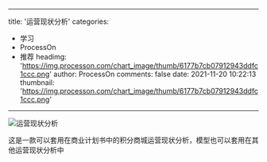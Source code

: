 
---
title: '运营现状分析'
categories: 
 - 学习
 - ProcessOn
 - 推荐
headimg: 'https://img.processon.com/chart_image/thumb/6177b7cb07912943ddfc1ccc.png'
author: ProcessOn
comments: false
date: 2021-11-20 10:22:13
thumbnail: 'https://img.processon.com/chart_image/thumb/6177b7cb07912943ddfc1ccc.png'
---

<div>   
<img class="thumb" alt="运营现状分析" src="https://img.processon.com/chart_image/thumb/6177b7cb07912943ddfc1ccc.png" referrerpolicy="no-referrer">
<p>这是一款可以套用在商业计划书中的积分商城运营现状分析，模型也可以套用在其他运营现状分析中</p>  
</div>
            